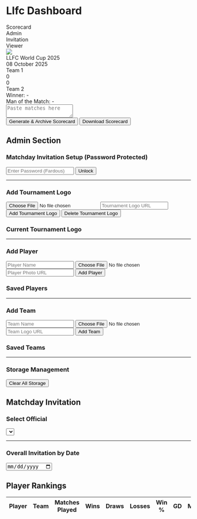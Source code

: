 
<!DOCTYPE html>
<html lang="en">
<head>
<meta charset="UTF-8">
<title>Llfc Dashboard</title>
<style>
@import url('https://fonts.googleapis.com/css2?family=Orbitron:wght@600;800&family=Montserrat:wght@500;700&display=swap');

body {
  font-family: 'Montserrat', sans-serif;
  background: #1e2a44;
  background-image: linear-gradient(45deg, #1e2a44 25%, #2a4066 25%, #2a4066 50%, #1e2a44 50%, #1e2a44 75%, #2a4066 75%, #2a4066);
  background-size: 20px 20px;
  color: #fff;
  display: flex;
  flex-direction: column;
  align-items: center;
  padding: 20px;
}

h1, h2, h3 {
  font-family: 'Orbitron', sans-serif;
  color: #ffd700;
}

.tabs {
  display: flex;
  gap: 20px;
  margin-bottom: 20px;
}

.tab-btn {
  padding: 12px 25px;
  background: #2a4066;
  border: 2px solid #00ffff;
  border-radius: 8px;
  cursor: pointer;
  font-weight: 700;
  color: #fff;
  transition: .3s;
  font-family: 'Orbitron', sans-serif;
}

.tab-btn.active {
  background: #00ffff;
  color: #1e2a44;
  box-shadow: 0 0 15px #00ffff;
}

section {
  display: none;
  width: 1080px;
}

section.active {
  display: block;
}

.scorecard {
  width: 1080px;
  max-width: 100%;
  background: #2a4066;
  border-radius: 15px;
  padding: 30px;
  box-shadow: 0 0 20px rgba(0, 255, 255, 0.3);
  border: 2px solid #00ffff;
}

.title-container {
  display: flex;
  align-items: center;
  justify-content: center;
  gap: 15px;
  margin-bottom: 10px;
}

.tournament-logo {
  width: 80px;
  height: 80px;
  border-radius: 50%;
  border: 3px solid #00ffff;
  box-shadow: 0 0 15px rgba(0, 255, 255, 0.5);
  object-fit: cover;
}

.title {
  font-size: 48px;
  font-family: 'Orbitron', sans-serif;
  color: #00ffff;
  text-shadow: 0 0 10px #00ffff;
  border: 3px solid #ffffff;
  padding: 10px 20px;
  border-radius: 10px;
  background: #1e2a44;
}

.date {
  font-size: 20px;
  font-family: 'Orbitron', sans-serif;
  color: #ffd700;
  text-align: center;
  margin-bottom: 25px;
}

.teams {
  display: flex;
  justify-content: space-between;
  align-items: center;
  margin-bottom: 20px;
}

.team-panel {
  flex: 1;
  text-align: center;
  font-size: 28px;
  font-weight: 800;
  padding: 15px;
  border-radius: 10px;
  border: 3px solid #ffd700;
  font-family: 'Orbitron', sans-serif;
  display: flex;
  align-items: center;
  justify-content: center;
  gap: 10px;
  color: #ffd700;
  background: #3a5088;
  text-shadow: 0 0 8px #ffd700;
}

.team-score {
  width: 80px;
  height: 50px;
  background: #fff;
  color: #1e2a44;
  border-radius: 8px;
  display: flex;
  align-items: center;
  justify-content: center;
  font-family: 'Orbitron', sans-serif;
  font-size: 24px;
  font-weight: 700;
  box-shadow: 0 0 10px rgba(0, 255, 255, 0.5);
  border: 3px solid #00ffff;
}

.team-logo {
  width: 80px;
  height: 80px;
  border-radius: 50%;
  object-fit: cover;
  border: 3px solid #00ffff;
  box-shadow: 0 0 15px rgba(0, 255, 255, 0.5);
}

#team1panel, #team2panel {
  color: #ffd700;
  text-shadow: 0 0 8px #ffd700;
}

.matches {
  display: flex;
  flex-direction: column;
  gap: 10px;
}

.match-row {
  display: flex;
  justify-content: space-between;
  align-items: center;
  padding: 10px 0;
}

.player-container {
  flex: 1;
  display: flex;
  align-items: center;
  justify-content: center;
  padding: 5px;
  border: 2px solid #00ffff;
  border-radius: 5px;
  height: 40px;
  box-sizing: border-box;
}

.player-left, .player-right {
  font-family: 'Orbitron', sans-serif;
  font-size: 22px;
  font-weight: 600;
  color: #ffffff;
  text-shadow: 0 0 5px #ffffff, 0 0 10px #ffffff;
  font-style: italic;
  text-align: center;
  width: 100%;
}

.score-box {
  width: 100px;
  height: 40px;
  background: #fff;
  color: #1e2a44;
  border-radius: 8px;
  display: flex;
  align-items: center;
  justify-content: center;
  font-family: 'Orbitron', sans-serif;
  font-size: 20px;
  margin: 0 15px;
  border: 3px solid #00ffff;
}

.results-summary {
  margin-top: 20px;
  text-align: center;
  font-family: 'Orbitron', sans-serif;
  font-size: 22px;
}

#winner {
  color: #ffd700;
  font-size: 26px;
  font-weight: 800;
}

#motmScorecard {
  color: #00ffff;
  font-size: 24px;
  font-weight: 700;
  margin-top: 10px;
}

textarea {
  width: 100%;
  height: 200px;
  margin: 20px 0;
  padding: 12px;
  background: #2a4066;
  border: 1px solid #00ffff;
  color: #fff;
  border-radius: 10px;
}

button {
  padding: 12px 25px;
  font-size: 16px;
  margin: 8px;
  border-radius: 8px;
  border: none;
  cursor: pointer;
  background: #00ffff;
  color: #1e2a44;
  font-weight: 700;
  font-family: 'Orbitron', sans-serif;
}

button:hover {
  background: #00cccc;
}

.delete-btn {
  background: #ff0000;
  color: #fff;
}

.delete-btn:hover {
  background: #cc0000;
}

.admin-panel, .invitation-panel, .viewer-panel {
  background: #2a4066;
  padding: 20px;
  border-radius: 15px;
  box-shadow: 0 0 20px rgba(0, 255, 255, 0.2);
}

.admin-panel input, .admin-panel button, .invitation-panel input, .invitation-panel button, .invitation-panel select {
  margin: 8px 0;
}

.admin-player, .admin-team, .admin-group, .admin-matchday, .admin-archive {
  margin: 5px 0;
  padding: 5px;
  background: #1e2a44;
  border-radius: 5px;
  display: flex;
  align-items: center;
  gap: 8px;
}

.url-input, select, input[type="date"], input[type="text"], input[type="password"], input[type="number"] {
  width: 100%;
  padding: 8px;
  background: #1e2a44;
  border: 1px solid #00ffff;
  color: #fff;
  border-radius: 5px;
  font-family: 'Montserrat', sans-serif;
}

.invitation-text, .archive-text {
  background: #1e2a44;
  padding: 15px;
  border: 1px solid #00ffff;
  border-radius: 10px;
  white-space: pre-wrap;
  font-family: 'Montserrat', sans-serif;
  margin-top: 10px;
}

table {
  width: 100%;
  border-collapse: collapse;
  margin-top: 10px;
}

th, td {
  padding: 8px;
  border: 1px solid #00ffff;
  text-align: left;
  font-family: 'Montserrat', sans-serif;
}

th {
  background: #3a5088;
  color: #ffd700;
}

td input {
  width: 100%;
  background: #1e2a44;
  border: none;
  color: #fff;
}

.success-message, .error-message {
  position: fixed;
  top: 20px;
  right: 20px;
  padding: 10px 15px;
  border-radius: 5px;
  font-family: 'Orbitron', sans-serif;
  font-size: 14px;
  z-index: 1000;
  box-shadow: 0 0 10px rgba(0, 255, 255, 0.5);
}

.success-message {
  background: #1e2a44;
  color: #ffd700;
  border: 1px solid #ffd700;
}

.error-message {
  background: #1e2a44;
  color: #ff3333;
  border: 1px solid #ff3333;
}
</style>
</head>
<body>

<h1>Llfc Dashboard</h1>
<div class="tabs">
  <div class="tab-btn active" onclick="openTab('scorecardTab', this)">Scorecard</div>
  <div class="tab-btn" onclick="openTab('adminTab', this)">Admin</div>
  <div class="tab-btn" onclick="openTab('invitationTab', this)">Invitation</div>
  <div class="tab-btn" onclick="openTab('viewerTab', this)">Viewer</div>
</div>

<!-- Scorecard -->
<section id="scorecardTab" class="active">
  <div class="scorecard" id="scorecard">
    <div class="title-container">
      <img src="https://i.ibb.co/QmTqf2K/default-logo.png" class="tournament-logo" id="tournamentLogo">
      <div class="title" id="tournamentName">LLFC World Cup 2025</div>
    </div>
    <div class="date" id="tournamentDate">08 October 2025</div>
    <div class="teams">
      <div class="team-panel" id="team1panel">Team 1</div>
      <div class="team-score" id="team1score">0</div>
      <div class="team-score" id="team2score">0</div>
      <div class="team-panel" id="team2panel">Team 2</div>
    </div>
    <div class="matches" id="matches"></div>
    <div class="results-summary">
      <div id="winner">Winner: -</div>
      <div id="motmScorecard">Man of the Match: -</div>
    </div>
  </div>
  <textarea id="pasteText" placeholder="Paste matches here"></textarea><br>
  <button onclick="generateScorecard()">Generate & Archive Scorecard</button>
  <button onclick="downloadScorecard()">Download Scorecard</button>
</section>

<!-- Admin -->
<section id="adminTab">
  <h2>Admin Section</h2>
  <div class="admin-panel">
    <h3>Matchday Invitation Setup (Password Protected)</h3>
    <input type="password" id="adminPassword" placeholder="Enter Password (Fardous)">
    <button onclick="unlockMatchdaySetup()">Unlock</button>
    <div id="matchdaySetup" style="display: none;">
      <h3>Add Matchday</h3>
      <input type="date" id="matchdayDate">
      <select id="team1Select"></select>
      <input type="text" id="team1Manual" placeholder="Or enter Team 1 manually">
      <select id="team2Select"></select>
      <input type="text" id="team2Manual" placeholder="Or enter Team 2 manually">
      <select id="groupSelect">
        <option value="">Select Group</option>
      </select>
      <button onclick="addMatchday()">Add Matchday</button>
      <h3>Saved Matchdays</h3>
      <div id="matchdayList"></div>
      <hr>
      <h3>Add Group</h3>
      <input type="text" id="groupName" placeholder="Group Name">
      <input type="text" id="groupLink" placeholder="Group Link (e.g., https://m.me/j/...)">
      <input type="text" id="official1" placeholder="Official 1 Name">
      <input type="text" id="official2" placeholder="Official 2 Name">
      <button onclick="addGroup()">Add Group</button>
      <h3>Saved Groups</h3>
      <div id="groupList"></div>
      <hr>
      <h3>Squad Submit Link</h3>
      <input type="text" id="squadSubmitLink" placeholder="Squad Submit Link (e.g., https://forms.gle/...)">
      <button onclick="saveSquadLink()">Save Squad Link</button>
      <h3>Current Squad Submit Link</h3>
      <div id="squadLinkDisplay"></div>
      <hr>
      <h3>Scorecard Archive</h3>
      <div id="archiveList"></div>
      <hr>
      <h3>Player Rankings</h3>
      <table id="rankingTable">
        <thead>
          <tr>
            <th>Player</th>
            <th>Team</th>
            <th>Matches Played</th>
            <th>Wins</th>
            <th>Draws</th>
            <th>Losses</th>
            <th>Win %</th>
            <th>GD</th>
            <th>MOTM</th>
            <th>Score</th>
            <th>Actions</th>
          </tr>
        </thead>
        <tbody id="rankingBody"></tbody>
      </table>
      <h3>Merge Players</h3>
      <select id="mergePlayer1"></select>
      <select id="mergePlayer2"></select>
      <button onclick="mergePlayers()">Merge Players</button>
    </div>
    <hr>
    <h3>Add Tournament Logo</h3>
    <input type="file" id="tournamentLogoInput" accept="image/*">
    <input type="text" id="tournamentLogoUrl" class="url-input" placeholder="Tournament Logo URL">
    <button onclick="addTournamentLogo()">Add Tournament Logo</button>
    <button class="delete-btn" onclick="deleteTournamentLogo()">Delete Tournament Logo</button>
    <h3>Current Tournament Logo</h3>
    <div id="tournamentLogoDisplay"></div>
    <hr>
    <h3>Add Player</h3>
    <input type="text" id="playerNameInput" placeholder="Player Name">
    <input type="file" id="playerPhotoInput" accept="image/*">
    <input type="text" id="playerPhotoUrl" class="url-input" placeholder="Player Photo URL">
    <button onclick="addPlayer()">Add Player</button>
    <h3>Saved Players</h3>
    <div id="playerList"></div>
    <hr>
    <h3>Add Team</h3>
    <input type="text" id="teamNameInput" placeholder="Team Name">
    <input type="file" id="teamLogoInput" accept="image/*">
    <input type="text" id="teamLogoUrl" class="url-input" placeholder="Team Logo URL">
    <button onclick="addTeam()">Add Team</button>
    <h3>Saved Teams</h3>
    <div id="teamList"></div>
    <hr>
    <h3>Storage Management</h3>
    <button class="delete-btn" onclick="clearStorage()">Clear All Storage</button>
  </div>
</section>

<!-- Invitation -->
<section id="invitationTab">
  <h2>Matchday Invitation</h2>
  <div class="invitation-panel">
    <h3>Select Official</h3>
    <select id="officialSelect" onchange="displayInvitation()"></select>
    <div id="invitationDisplay"></div>
    <hr>
    <h3>Overall Invitation by Date</h3>
    <input type="date" id="overallDate" onchange="displayOverallInvitation()">
    <div id="overallInvitationDisplay"></div>
  </div>
</section>

<!-- Viewer -->
<section id="viewerTab">
  <h2>Player Rankings</h2>
  <div class="viewer-panel">
    <table id="viewerRankingTable">
      <thead>
        <tr>
          <th>Player</th>
          <th>Team</th>
          <th>Matches Played</th>
          <th>Wins</th>
          <th>Draws</th>
          <th>Losses</th>
          <th>Win %</th>
          <th>GD</th>
          <th>MOTM</th>
          <th>Score</th>
        </tr>
      </thead>
      <tbody id="viewerRankingBody"></tbody>
    </table>
  </div>
</section>

<!-- Success and Error Message Overlays -->
<div id="successMessage" class="success-message" style="display: none;"></div>
<div id="errorMessage" class="error-message" style="display: none;"></div>

<!-- Firebase SDK -->
<script src="https://www.gstatic.com/firebasejs/10.14.1/firebase-app-compat.js"></script>
<script src="https://www.gstatic.com/firebasejs/10.14.1/firebase-storage-compat.js"></script>
<script src="https://www.gstatic.com/firebasejs/10.14.1/firebase-firestore-compat.js"></script>
<!-- html2canvas for download -->
<script src="https://cdnjs.cloudflare.com/ajax/libs/html2canvas/1.4.1/html2canvas.min.js"></script>
<script>
// Your Firebase configuration
const firebaseConfig = {
  apiKey: "AIzaSyCsZrHcpJgGoTHeW0Ex4Hv20KLctDopPq4",
  authDomain: "llfc-4d2df.firebaseapp.com",
  projectId: "llfc-4d2df",
  storageBucket: "llfc-4d2df.firebasestorage.app",
  messagingSenderId: "697058785471",
  appId: "1:697058785471:web:7481cae8fe6b682d762e0a"
};

// Initialize Firebase with error handling
let storage, db;
try {
  if (typeof firebase === 'undefined') {
    throw new Error("Firebase SDK not loaded");
  }
  firebase.initializeApp(firebaseConfig);
  storage = firebase.storage();
  db = firebase.firestore();
  console.log("Firebase initialized successfully");
} catch (e) {
  console.error("Firebase initialization failed:", e.message);
  showError("Failed to load Firebase SDK. Check your internet connection or try again later.");
}

// Data variables
let playerPhotoMap = {};
let teamLogoMap = {};
let matchdays = [];
let groups = [];
let squadSubmitLink = "";
let tournamentLogo = "https://i.ibb.co/QmTqf2K/default-logo.png";
let archives = [];
let playerRankings = {};
const defaultAvatar = "https://i.ibb.co/3R3p9rV/default-avatar.png";
const defaultLogo = "https://i.ibb.co/QmTqf2K/default-logo.png";

const successDiv = document.getElementById("successMessage");
const errorDiv = document.getElementById("errorMessage");

function showSuccess(message, timeout = 3000) {
  successDiv.textContent = message;
  successDiv.style.display = "block";
  errorDiv.style.display = "none";
  setTimeout(() => successDiv.style.display = "none", timeout);
}

function showError(message, timeout = 3000) {
  errorDiv.textContent = message;
  errorDiv.style.display = "block";
  successDiv.style.display = "none";
  setTimeout(() => errorDiv.style.display = "none", timeout);
}

async function saveToFirestore(collection, id, data) {
  try {
    const sanitizedData = {};
    for (const [key, value] of Object.entries(data)) {
      if (value !== undefined) {
        sanitizedData[key] = value;
      }
    }
    await db.collection(collection).doc(id).set(sanitizedData);
    console.log(`Saved to ${collection}/${id}:`, sanitizedData);
    return true;
  } catch (e) {
    console.error(`Firestore save error for ${collection}/${id}:`, e.message, data);
    showError('Firestore save error: ' + e.message);
    return false;
  }
}

async function getFromFirestore(collection, id) {
  try {
    const doc = await db.collection(collection).doc(id).get();
    console.log(`Retrieved from ${collection}/${id}:`, doc.exists ? doc.data() : null);
    return doc.exists ? doc.data() : null;
  } catch (e) {
    console.error(`Firestore retrieve error for ${collection}/${id}:`, e.message);
    showError('Firestore retrieve error: ' + e.message);
    return null;
  }
}

async function deleteFromFirestore(collection, id) {
  try {
    await db.collection(collection).doc(id).delete();
    console.log(`Deleted from ${collection}/${id}`);
    return true;
  } catch (e) {
    console.error(`Firestore delete error for ${collection}/${id}:`, e.message);
    showError('Firestore delete error: ' + e.message);
    return false;
  }
}

async function getAllFromFirestore(collection) {
  try {
    const snapshot = await db.collection(collection).get();
    const data = snapshot.docs.map(doc => ({ id: doc.id, ...doc.data() }));
    console.log(`Retrieved all from ${collection}:`, data);
    return data;
  } catch (e) {
    console.error(`Firestore retrieve all error for ${collection}:`, e.message);
    showError('Firestore retrieve all error: ' + e.message);
    return [];
  }
}

function validateImageUrl(url) {
  return new Promise((resolve) => {
    const img = new Image();
    img.crossOrigin = "Anonymous";
    img.onload = () => {
      console.log(`Image loaded successfully: ${url}`);
      resolve(true);
    };
    img.onerror = () => {
      console.error(`Image failed to load: ${url}`);
      resolve(false);
    };
    img.src = url;
  });
}

async function uploadToFirebase(file, path) {
  if (!storage) {
    throw new Error("Firebase Storage is not initialized. Check Firebase setup.");
  }
  if (!file || !file.type.startsWith('image/')) {
    throw new Error("Please select a valid image file.");
  }
  try {
    const storageRef = storage.ref(path);
    await storageRef.put(file);
    const url = await storageRef.getDownloadURL();
    console.log(`Uploaded image to Firebase: ${url}`);
    return url;
  } catch (e) {
    console.error("Firebase upload error:", e.message);
    throw new Error("Failed to upload to Firebase: " + e.message);
  }
}

async function ensureImagesLoaded(element) {
  const images = element.querySelectorAll('img');
  const promises = Array.from(images).map(img => {
    return new Promise((resolve) => {
      if (img.complete && img.naturalHeight !== 0) {
        console.log(`Image already loaded: ${img.src}`);
        resolve();
        return;
      }
      img.crossOrigin = "Anonymous";
      img.onload = () => {
        console.log(`Image loaded: ${img.src}`);
        resolve();
      };
      img.onerror = () => {
        console.warn(`Image failed to load, using default: ${img.src}`);
        img.src = defaultLogo;
        resolve();
      };
      img.src = img.src;
    });
  });
  await Promise.all(promises);
  console.log("All images ensured loaded");
}

async function clearStorage() {
  if (confirm('Are you sure you want to clear all saved data (logos, photos, matchdays, groups, archives, rankings)?')) {
    try {
      await Promise.all([
        db.collection('playerPhotoMap').get().then(s => s.forEach(d => d.ref.delete())),
        db.collection('teamLogoMap').get().then(s => s.forEach(d => d.ref.delete())),
        db.collection('matchdays').get().then(s => s.forEach(d => d.ref.delete())),
        db.collection('groups').get().then(s => s.forEach(d => d.ref.delete())),
        db.collection('archives').get().then(s => s.forEach(d => d.ref.delete())),
        db.collection('playerRankings').get().then(s => s.forEach(d => d.ref.delete())),
        db.collection('config').doc('squadSubmitLink').delete(),
        db.collection('config').doc('tournamentLogo').delete()
      ]);
      playerPhotoMap = {};
      teamLogoMap = {};
      matchdays = [];
      groups = [];
      squadSubmitLink = "";
      archives = [];
      playerRankings = {};
      tournamentLogo = defaultLogo;
      updatePlayerList();
      updateTeamList();
      updateMatchdayList();
      updateGroupList();
      updateSquadLinkDisplay();
      updateArchiveList();
      updateRankingTable();
      updateViewerRankingTable();
      updateMergeSelects();
      document.getElementById("tournamentLogo").src = tournamentLogo;
      showSuccess("All storage cleared!");
    } catch (e) {
      showError("Failed to clear Firestore: " + e.message);
    }
  }
}

function unlockMatchdaySetup() {
  const password = document.getElementById("adminPassword").value;
  if (password === "Fardous") {
    document.getElementById("matchdaySetup").style.display = "block";
    showSuccess("Matchday setup unlocked!");
  } else {
    showError("Incorrect password!");
  }
}

function updateTeamSelect() {
  const team1Select = document.getElementById("team1Select");
  const team2Select = document.getElementById("team2Select");
  team1Select.innerHTML = '<option value="">Select Team 1</option>';
  team2Select.innerHTML = '<option value="">Select Team 2</option>';
  Object.keys(teamLogoMap).forEach(team => {
    team1Select.innerHTML += `<option value="${team}">${team}</option>`;
    team2Select.innerHTML += `<option value="${team}">${team}</option>`;
  });
}

function updateGroupSelect() {
  const groupSelect = document.getElementById("groupSelect");
  groupSelect.innerHTML = '<option value="">Select Group</option>';
  groups.forEach(group => {
    groupSelect.innerHTML += `<option value="${group.name}">${group.name}</option>`;
  });
}

async function addMatchday() {
  const date = document.getElementById("matchdayDate").value;
  let team1 = document.getElementById("team1Select").value || document.getElementById("team1Manual").value.trim();
  let team2 = document.getElementById("team2Select").value || document.getElementById("team2Manual").value.trim();
  const groupName = document.getElementById("groupSelect").value;

  if (!date || !team1 || !team2 || !groupName) {
    showError("Please fill in all fields (date, teams, group).");
    return;
  }

  if (Object.keys(teamLogoMap).length >= 48 && !teamLogoMap[team1]) {
    showError("Maximum 42 teams allowed. Add team via 'Add Team' first.");
    return;
  }

  const matchday = { date, team1, team2, groupName };
  const id = Date.now().toString();
  if (await saveToFirestore('matchdays', id, matchday)) {
    matchdays.push({ id, ...matchday });
    updateMatchdayList();
    document.getElementById("matchdayDate").value = "";
    document.getElementById("team1Select").value = "";
    document.getElementById("team1Manual").value = "";
    document.getElementById("team2Select").value = "";
    document.getElementById("team2Manual").value = "";
    document.getElementById("groupSelect").value = "";
    showSuccess("Matchday added!");
  }
}

function updateMatchdayList() {
  const list = document.getElementById("matchdayList");
  list.innerHTML = "";
  matchdays.forEach((m, index) => {
    list.innerHTML += `
      <div class="admin-matchday">
        ${m.date}: ${m.team1} vs ${m.team2} (Group ${m.groupName})
        <button class="delete-btn" onclick="deleteMatchday(${index})">Delete</button>
      </div>
    `;
  });
  updateOfficialSelect();
}

async function deleteMatchday(index) {
  const matchday = matchdays[index];
  if (await deleteFromFirestore('matchdays', matchday.id)) {
    matchdays.splice(index, 1);
    updateMatchdayList();
    showSuccess("Matchday deleted!");
  }
}

async function addGroup() {
  const name = document.getElementById("groupName").value.trim();
  const link = document.getElementById("groupLink").value.trim();
  const official1 = document.getElementById("official1").value.trim();
  const official2 = document.getElementById("official2").value.trim();

  if (!name || !link || !official1 || !official2) {
    showError("Please fill in all group fields.");
    return;
  }

  if (groups.length >= 16) {
    showError("Maximum 16 groups allowed.");
    return;
  }

  const group = { name, link, officials: [official1, official2] };
  const id = Date.now().toString();
  if (await saveToFirestore('groups', id, group)) {
    groups.push({ id, ...group });
    updateGroupList();
    updateGroupSelect();
    document.getElementById("groupName").value = "";
    document.getElementById("groupLink").value = "";
    document.getElementById("official1").value = "";
    document.getElementById("official2").value = "";
    showSuccess("Group added!");
  }
}

function updateGroupList() {
  const list = document.getElementById("groupList");
  list.innerHTML = "";
  groups.forEach((g, index) => {
    list.innerHTML += `
      <div class="admin-group">
        ${g.name}: ${g.link} (Officials: ${g.officials.join(", ")})
        <button class="delete-btn" onclick="deleteGroup(${index})">Delete</button>
      </div>
    `;
  });
  updateOfficialSelect();
}

async function deleteGroup(index) {
  const group = groups[index];
  if (await deleteFromFirestore('groups', group.id)) {
    groups.splice(index, 1);
    updateGroupList();
    updateGroupSelect();
    showSuccess("Group deleted!");
  }
}

async function saveSquadLink() {
  const link = document.getElementById("squadSubmitLink").value.trim();
  if (!link) {
    showError("Please enter a squad submit link.");
    return;
  }
  if (await saveToFirestore('config', 'squadSubmitLink', { link })) {
    squadSubmitLink = link;
    updateSquadLinkDisplay();
    document.getElementById("squadSubmitLink").value = "";
    showSuccess("Squad submit link saved!");
  }
}

function updateSquadLinkDisplay() {
  document.getElementById("squadLinkDisplay").innerHTML = squadSubmitLink ? `<a href="${squadSubmitLink}" target="_blank">${squadSubmitLink}</a>` : "No link set";
}

function updateOfficialSelect() {
  const select = document.getElementById("officialSelect");
  select.innerHTML = '<option value="">Select Official</option>';
  const officials = new Set();
  groups.forEach(g => g.officials.forEach(o => officials.add(o)));
  officials.forEach(o => {
    select.innerHTML += `<option value="${o}">${o}</option>`;
  });
  displayInvitation();
}

function formatDate(dateStr) {
  const date = new Date(dateStr);
  const month = date.toLocaleString('default', { month: 'long' }).toUpperCase();
  const day = date.getDate().toString().padStart(2, '0');
  return `${day} ${month}`;
}

function generateInvitationText(matchday, group) {
  return `🔔 LLFC CLUB WORLD CUP Group ${group.name}\n\nDate: ${formatDate(matchday.date)}\n\n🔴 ${matchday.team1}\n🔵 ${matchday.team2}\n\n📌 PLEASE JOIN YOUR MATCHDAY GROUP\n${group.link}\n\n✅ Squad Submit Link\n${squadSubmitLink}\n⚠️ PLEASE SUBMIT YOUR SQUAD BEFORE 5:00 PM\n🏅 Officials: ${group.officials.join(", ")}`;
}

function displayInvitation() {
  const official = document.getElementById("officialSelect").value;
  const display = document.getElementById("invitationDisplay");
  display.innerHTML = "";
  if (!official) return;

  const officialGroups = groups.filter(g => g.officials.includes(official));
  officialGroups.forEach(group => {
    const groupMatchdays = matchdays.filter(m => m.groupName === group.name);
    groupMatchdays.forEach(matchday => {
      const text = generateInvitationText(matchday, group);
      const div = document.createElement("div");
      div.innerHTML = `
        <h3>Group ${group.name} - ${matchday.date}</h3>
        <div class="invitation-text"></div>
        <button onclick="copyText(\`${text.replace(/`/g, "\\`")}\`)">Copy Text</button>
      `;
      div.querySelector(".invitation-text").textContent = text;
      display.appendChild(div);
    });
  });
}

function displayOverallInvitation() {
  const selectedDate = document.getElementById("overallDate").value;
  const display = document.getElementById("overallInvitationDisplay");
  display.innerHTML = "";
  if (!selectedDate) return;

  const dateMatchdays = matchdays.filter(m => m.date === selectedDate);
  if (dateMatchdays.length === 0) {
    display.innerHTML = "<p>No matchdays on this date.</p>";
    return;
  }

  let combinedText = "";
  dateMatchdays.forEach(matchday => {
    const group = groups.find(g => g.name === matchday.groupName);
    if (group) {
      const text = generateInvitationText(matchday, group);
      combinedText += text + "\n\n---\n\n";
    }
  });

  if (combinedText) {
    const div = document.createElement("div");
    div.innerHTML = `
      <h3>All Matchdays on ${formatDate(selectedDate)}</h3>
      <div class="invitation-text"></div>
      <button onclick="copyText(\`${combinedText.replace(/`/g, "\\`")}\`)">Copy All Text</button>
    `;
    div.querySelector(".invitation-text").textContent = combinedText;
    display.appendChild(div);
  } else {
    display.innerHTML = "<p>No groups found for matchdays on this date.</p>";
  }
}

function copyText(text) {
  navigator.clipboard.writeText(text).then(() => {
    showSuccess("Invitation text copied!");
  }).catch(err => {
    console.error("Clipboard error:", err);
    showError("Failed to copy text. Try again or check browser permissions.");
  });
}

function levenshteinDistance(a, b) {
  const matrix = Array(b.length + 1).fill().map(() => Array(a.length + 1).fill(0));
  for (let i = 0; i <= a.length; i++) matrix[0][i] = i;
  for (let j = 0; j <= b.length; j++) matrix[j][0] = j;
  for (let j = 1; j <= b.length; j++) {
    for (let i = 1; i <= a.length; i++) {
      const indicator = a[i - 1] === b[j - 1] ? 0 : 1;
      matrix[j][i] = Math.min(
        matrix[j][i - 1] + 1,
        matrix[j - 1][i] + 1,
        matrix[j - 1][i - 1] + indicator
      );
    }
  }
  return matrix[b.length][a.length];
}

function isSimilarName(name1, name2) {
  const maxLen = Math.max(name1.length, name2.length);
  const distance = levenshteinDistance(name1.toLowerCase(), name2.toLowerCase());
  return distance / maxLen <= 0.2;
}

async function updatePlayerRankings(team1, team2, matches, motmPlayer, archiveId) {
  if (!team1 || !team2 || !matches || !archiveId) {
    console.error("Invalid input for updatePlayerRankings:", { team1, team2, matches, motmPlayer, archiveId });
    showError("Invalid match data. Please check scorecard input.");
    return;
  }

  for (const match of matches) {
    const [p1Raw, s1, s2, p2Raw] = match;
    const p1 = cleanName(p1Raw) || "Unknown Player 1";
    const p2 = cleanName(p2Raw) || "Unknown Player 2";
    const team1Exact = team1 || "Unknown Team 1";
    const team2Exact = team2 || "Unknown Team 2";
    const score1 = parseInt(s1) || 0;
    const score2 = parseInt(s2) || 0;

    for (const { player, team, score, oppScore, isMotm } of [
      { player: p1, team: team1Exact, score: score1, oppScore: score2, isMotm: p1Raw.includes("👑") },
      { player: p2, team: team2Exact, score: score2, oppScore: score1, isMotm: p2Raw.includes("👑") }
    ]) {
      let matchedPlayer = player;
      const existingPlayers = Object.keys(playerRankings);
      const match = existingPlayers.find(p => 
        playerRankings[p].team.toLowerCase() === team.toLowerCase() && 
        isSimilarName(p, player)
      );
      if (match) matchedPlayer = match;

      if (!playerRankings[matchedPlayer]) {
        playerRankings[matchedPlayer] = {
          team: team || "Unknown",
          matchesPlayed: 0,
          wins: 0,
          draws: 0,
          losses: 0,
          gd: 0,
          motm: 0,
          score: 0,
          winPercentage: 0,
          matches: []
        };
      }
      const outcome = score > oppScore ? 'win' : score === oppScore ? 'draw' : 'loss';
      playerRankings[matchedPlayer].matches.push({ id: archiveId, outcome, score, oppScore });
      if (isMotm) playerRankings[matchedPlayer].motm += 1;
      console.log(`Updating ranking for ${matchedPlayer}:`, playerRankings[matchedPlayer]);
      await saveToFirestore('playerRankings', matchedPlayer, playerRankings[matchedPlayer]);
    }
  }

  for (const player of Object.keys(playerRankings)) {
    const data = playerRankings[player];
    data.matchesPlayed = data.matches.length || 0;
    data.wins = data.matches.filter(m => m.outcome === 'win').length || 0;
    data.draws = data.matches.filter(m => m.outcome === 'draw').length || 0;
    data.losses = data.matches.filter(m => m.outcome === 'loss').length || 0;
    data.gd = data.matches.reduce((sum, m) => sum + (m.score - m.oppScore), 0) || 0;
    data.winPercentage = data.matchesPlayed > 0 ? ((data.wins / data.matchesPlayed) * 100).toFixed(2) : 0;
    data.score = (data.wins * 10) + (data.draws * 5) + (data.losses * -7) + (data.gd * 1) + (data.motm * 5);
    console.log(`Recalculated stats for ${player}:`, data);
    await saveToFirestore('playerRankings', player, data);
  }

  for (const player of Object.keys(playerRankings)) {
    if (playerRankings[player].matchesPlayed === 0) {
      await deleteFromFirestore('playerRankings', player);
      delete playerRankings[player];
    }
  }

  updateRankingTable();
  updateViewerRankingTable();
  updateMergeSelects();
}

async function recalculateRankings() {
  playerRankings = {};
  await db.collection('playerRankings').get().then(s => s.forEach(d => d.ref.delete()));
  for (const archive of archives) {
    await updatePlayerRankings(archive.team1, archive.team2, archive.matches, archive.motmPlayer, archive.id);
  }
}

function updateRankingTable() {
  const tbody = document.getElementById("rankingBody");
  tbody.innerHTML = "";
  Object.keys(playerRankings).sort((a, b) => playerRankings[b].score - playerRankings[a].score)
    .forEach((player, index) => {
      const data = playerRankings[player];
      tbody.innerHTML += `
        <tr>
          <td><input value="${player}" onchange="editRanking('${player}', 'player', this.value)"></td>
          <td><input value="${data.team}" onchange="editRanking('${player}', 'team', this.value)"></td>
          <td><input type="number" value="${data.matchesPlayed}" onchange="editRanking('${player}', 'matchesPlayed', this.value)"></td>
          <td><input type="number" value="${data.wins}" onchange="editRanking('${player}', 'wins', this.value)"></td>
          <td><input type="number" value="${data.draws}" onchange="editRanking('${player}', 'draws', this.value)"></td>
          <td><input type="number" value="${data.losses}" onchange="editRanking('${player}', 'losses', this.value)"></td>
          <td>${data.winPercentage}%</td>
          <td><input type="number" value="${data.gd}" onchange="editRanking('${player}', 'gd', this.value)"></td>
          <td><input type="number" value="${data.motm}" onchange="editRanking('${player}', 'motm', this.value)"></td>
          <td>${data.score}</td>
          <td><button class="delete-btn" onclick="deleteRanking('${player}')">Delete</button></td>
        </tr>
      `;
    });
}

function updateViewerRankingTable() {
  const tbody = document.getElementById("viewerRankingBody");
  tbody.innerHTML = "";
  Object.keys(playerRankings).sort((a, b) => playerRankings[b].score - playerRankings[a].score)
    .forEach(player => {
      const data = playerRankings[player];
      tbody.innerHTML += `
        <tr>
          <td>${player}</td>
          <td>${data.team}</td>
          <td>${data.matchesPlayed}</td>
          <td>${data.wins}</td>
          <td>${data.draws}</td>
          <td>${data.losses}</td>
          <td>${data.winPercentage}%</td>
          <td>${data.gd}</td>
          <td>${data.motm}</td>
          <td>${data.score}</td>
        </tr>
      `;
    });
}

async function editRanking(player, field, value) {
  if (field === 'player') {
    const data = playerRankings[player];
    await deleteFromFirestore('playerRankings', player);
    playerRankings[value] = { ...data, team: data.team || "Unknown" };
    await saveToFirestore('playerRankings', value, playerRankings[value]);
    delete playerRankings[player];
  } else {
    playerRankings[player][field] = field === 'team' ? value : parseInt(value) || 0;
    playerRankings[player].winPercentage = playerRankings[player].matchesPlayed > 0 ? 
      ((playerRankings[player].wins / playerRankings[player].matchesPlayed) * 100).toFixed(2) : 0;
    playerRankings[player].score = 
      (playerRankings[player].wins * 10) + 
      (playerRankings[player].draws * 5) + 
      (playerRankings[player].losses * -7) + 
      (playerRankings[player].gd * 1) + 
      (playerRankings[player].motm * 5);
    await saveToFirestore('playerRankings', player, playerRankings[player]);
  }
  updateRankingTable();
  updateViewerRankingTable();
  updateMergeSelects();
}

async function deleteRanking(player) {
  if (await deleteFromFirestore('playerRankings', player)) {
    delete playerRankings[player];
    updateRankingTable();
    updateViewerRankingTable();
    updateMergeSelects();
    showSuccess("Player ranking deleted!");
  }
}

async function mergePlayers() {
  const player1 = document.getElementById("mergePlayer1").value;
  const player2 = document.getElementById("mergePlayer2").value;
  if (!player1 || !player2 || player1 === player2) {
    showError("Please select two different players to merge.");
    return;
  }
  if (playerRankings[player1].team !== playerRankings[player2].team) {
    showError("Players must be from the same team to merge.");
    return;
  }
  playerRankings[player1].matches = playerRankings[player1].matches.concat(playerRankings[player2].matches);
  playerRankings[player1].motm += playerRankings[player2].motm;
  await saveToFirestore('playerRankings', player1, playerRankings[player1]);
  await deleteFromFirestore('playerRankings', player2);
  delete playerRankings[player2];
  await recalculateRankings();
  showSuccess(`Merged ${player2} into ${player1}!`);
}

function updateMergeSelects() {
  const merge1 = document.getElementById("mergePlayer1");
  const merge2 = document.getElementById("mergePlayer2");
  merge1.innerHTML = '<option value="">Select Player 1</option>';
  merge2.innerHTML = '<option value="">Select Player 2</option>';
  Object.keys(playerRankings).forEach(player => {
    merge1.innerHTML += `<option value="${player}">${player} (${playerRankings[player].team})</option>`;
    merge2.innerHTML += `<option value="${player}">${player} (${playerRankings[player].team})</option>`;
  });
}

async function saveToArchive(team1, team2, team1Points, team2Points, matches, motmPlayer) {
  const archive = {
    id: Date.now().toString(),
    timestamp: new Date().toISOString(),
    team1: team1 || "Unknown Team 1",
    team2: team2 || "Unknown Team 2",
    team1Points: parseInt(team1Points) || 0,
    team2Points: parseInt(team2Points) || 0,
    matches: matches || [],
    motmPlayer: motmPlayer || "",
    inputText: document.getElementById("pasteText").value || ""
  };
  try {
    if (await saveToFirestore('archives', archive.id, archive)) {
      archives.push(archive);
      updateArchiveList();
      showSuccess("Scorecard archived!");
      console.log("Archive saved:", archive);
    }
  } catch (e) {
    console.error("Archive save failed:", e);
    showError("Failed to archive scorecard: " + e.message);
  }
}

function updateArchiveList() {
  const list = document.getElementById("archiveList");
  list.innerHTML = archives.length ? "" : "<p>No archives available.</p>";
  archives.forEach((archive, index) => {
    const timestamp = new Date(archive.timestamp).toLocaleString('en-GB', { 
      day: '2-digit', month: 'short', year: 'numeric', hour: '2-digit', minute: '2-digit' 
    });
    list.innerHTML += `
      <div class="admin-archive">
        ${timestamp}: ${archive.team1} vs ${archive.team2} (${archive.team1Points}-${archive.team2Points})
        <button onclick="loadArchive(${index})">Load</button>
        <button onclick="editArchive(${index})">Edit</button>
        <button class="delete-btn" onclick="deleteArchive(${index})">Delete</button>
      </div>
    `;
  });
  console.log("Updated archive list with", archives.length, "archives");
}

function loadArchive(index) {
  const archive = archives[index];
  document.getElementById("pasteText").value = archive.inputText;
  generateScorecard();
  showSuccess("Archive loaded!");
}

async function editArchive(index) {
  const newText = prompt("Edit scorecard text:", archives[index].inputText);
  if (newText) {
    archives[index].inputText = newText;
    if (await saveToFirestore('archives', archives[index].id, archives[index])) {
      updateArchiveList();
      await recalculateRankings();
      showSuccess("Archive updated!");
    }
  }
}

async function deleteArchive(index) {
  const archive = archives[index];
  if (await deleteFromFirestore('archives', archive.id)) {
    archives.splice(index, 1);
    updateArchiveList();
    await recalculateRankings();
    showSuccess("Archive deleted and rankings updated!");
  }
}

async function initializeData() {
  try {
    const [playerPhotos, teams, matchdaysData, groupsData, archivesData, rankingsData, configSquad, configLogo] = await Promise.all([
      getAllFromFirestore('playerPhotoMap'),
      getAllFromFirestore('teamLogoMap'),
      getAllFromFirestore('matchdays'),
      getAllFromFirestore('groups'),
      getAllFromFirestore('archives'),
      getAllFromFirestore('playerRankings'),
      getFromFirestore('config', 'squadSubmitLink'),
      getFromFirestore('config', 'tournamentLogo')
    ]);

    playerPhotoMap = playerPhotos.reduce((acc, p) => ({ ...acc, [p.id]: p.url }), {});
    teamLogoMap = teams.reduce((acc, t) => ({ ...acc, [t.id]: t.url }), {});
    matchdays = matchdaysData;
    groups = groupsData;
    archives = archivesData;
    playerRankings = rankingsData.reduce((acc, r) => ({ ...acc, [r.id]: { ...r, matches: r.matches || [] } }), {});
    squadSubmitLink = configSquad ? configSquad.link : "";
    tournamentLogo = configLogo ? configLogo.url : defaultLogo;

    document.getElementById("tournamentLogo").src = tournamentLogo;
    updateTournamentLogoDisplay();
    updatePlayerList();
    updateTeamList();
    updateMatchdayList();
    updateGroupList();
    updateGroupSelect();
    updateSquadLinkDisplay();
    updateArchiveList();
    updateRankingTable();
    updateViewerRankingTable();
    updateMergeSelects();
    updateTeamSelect();
    updateOfficialSelect();
    console.log("Data initialized:", { playerPhotoMap, teamLogoMap, matchdays, groups, archives, playerRankings, squadSubmitLink, tournamentLogo });
  } catch (e) {
    console.error("Failed to initialize data:", e);
    showError("Failed to load data from Firestore: " + e.message);
  }
}

document.addEventListener("DOMContentLoaded", initializeData);

function openTab(tabId, btn) {
  document.querySelectorAll("section").forEach(s => s.classList.remove("active"));
  document.getElementById(tabId).classList.add("active");
  document.querySelectorAll(".tab-btn").forEach(b => b.classList.remove("active"));
  btn.classList.add("active");
}

function cleanName(name) {
  return name ? name.replace(/[@()⭐⛔🔑🔥👑!*\-_]/g, '').trim() : "Unknown";
}

function getTeamLogo(teamName) {
  const teamMapKeys = Object.keys(teamLogoMap);
  const matchedKey = teamMapKeys.find(key => key.toLowerCase() === (teamName || "").toLowerCase());
  return teamLogoMap[matchedKey] || defaultLogo;
}

async function generateScorecard() {
  const text = document.getElementById("pasteText").value;
  const lines = text.split("\n");

  let teamLine = lines.find(l => l.includes("⚔️"));
  let team1 = teamLine ? cleanName(teamLine.split("⚔️")[0]) : "Team 1";
  let team2 = teamLine ? cleanName(teamLine.split("⚔️")[1]) : "Team 2";

  const matchesContainer = document.getElementById("matches");
  matchesContainer.innerHTML = "";

  let team1Points = 0, team2Points = 0, motmPlayer = "";
  const matches = [];

  lines.forEach(line => {
    if (line.includes("🆚")) {
      let m = line.match(/(.+?)\s*\(?(\d+)\)?\s*🆚\s*\(?(\d+)\)?\s*(.+)/);
      if (m) {
        let p1Raw = m[1].trim(), p2Raw = m[4].trim();
        let p1 = cleanName(p1Raw), p2 = cleanName(p2Raw);
        let s1 = parseInt(m[2]) || 0, s2 = parseInt(m[3]) || 0;

        if (p1Raw.includes("👑")) motmPlayer = p1;
        if (p2Raw.includes("👑")) motmPlayer = p2;

        matches.push([p1Raw, s1, s2, p2Raw]);
        matchesContainer.innerHTML += `
          <div class="match-row">
            <div class="player-container player-left">${p1}</div>
            <div class="score-box">${s1} - ${s2}</div>
            <div class="player-container player-right">${p2}</div>
          </div>
        `;

        if (s1 > s2) team1Points += 3;
        else if (s2 > s1) team2Points += 3;
        else { team1Points++; team2Points++; }
      }
    }
  });

  let team1LogoSrc = getTeamLogo(team1);
  let team2LogoSrc = getTeamLogo(team2);
  let team1Logo = `<img src="${team1LogoSrc}" class="team-logo" onerror="this.src='${defaultLogo}'">`;
  let team2Logo = `<img src="${team2LogoSrc}" class="team-logo" onerror="this.src='${defaultLogo}'">`;

  document.getElementById("team1panel").innerHTML = `${team1Logo}${team1}`;
  document.getElementById("team2panel").innerHTML = `${team2Logo}${team2}`;
  document.getElementById("team1score").innerText = team1Points;
  document.getElementById("team2score").innerText = team2Points;

  const winner = team1Points > team2Points ? team1 : (team2Points > team1Points ? team2 : "Draw");
  document.getElementById("winner").innerText = "Winner: " + winner;
  document.getElementById("motmScorecard").innerText = "Man of the Match: " + (motmPlayer || "-");
  document.getElementById("tournamentLogo").src = tournamentLogo;

  await saveToArchive(team1, team2, team1Points, team2Points, matches, motmPlayer);
  await updatePlayerRankings(team1, team2, matches, motmPlayer, archives[archives.length - 1]?.id);
}

async function addTournamentLogo() {
  const fileInput = document.getElementById("tournamentLogoInput");
  const urlInput = document.getElementById("tournamentLogoUrl");
  let imageUrl = urlInput.value.trim();
  const file = fileInput.files[0];

  try {
    if (file) {
      imageUrl = await uploadToFirebase(file, `images/tournament-logo.jpg`);
      urlInput.value = imageUrl;
    } else if (!imageUrl) {
      showError("Please select a file or enter a valid image URL.");
      return;
    }

    const isValid = await validateImageUrl(imageUrl);
    if (!isValid) {
      showError("Invalid image URL or image failed to load.");
      return;
    }

    if (await saveToFirestore('config', 'tournamentLogo', { url: imageUrl })) {
      tournamentLogo = imageUrl;
      document.getElementById("tournamentLogo").src = tournamentLogo;
      updateTournamentLogoDisplay();
      fileInput.value = '';
      showSuccess("Tournament logo successfully saved!");
    }
  } catch (e) {
    showError("Upload failed: " + e.message);
  }
}

async function deleteTournamentLogo() {
  if (await saveToFirestore('config', 'tournamentLogo', { url: defaultLogo })) {
    tournamentLogo = defaultLogo;
    document.getElementById("tournamentLogo").src = tournamentLogo;
    updateTournamentLogoDisplay();
    document.getElementById("tournamentLogoInput").value = '';
    document.getElementById("tournamentLogoUrl").value = '';
    showSuccess("Tournament logo reset to default!");
  }
}

function updateTournamentLogoDisplay() {
  const display = document.getElementById("tournamentLogoDisplay");
  display.innerHTML = `<img src="${tournamentLogo}" class="tournament-logo" onerror="this.src='${defaultLogo}'">`;
}

async function addPlayer() {
  const name = document.getElementById("playerNameInput").value.trim();
  const fileInput = document.getElementById("playerPhotoInput");
  const urlInput = document.getElementById("playerPhotoUrl");
  let imageUrl = urlInput.value.trim();
  const file = fileInput.files[0];

  try {
    if (!name) {
      showError("Please enter a player name.");
      return;
    }
    if (file) {
      imageUrl = await uploadToFirebase(file, `images/players/${encodeURIComponent(name)}.jpg`);
      urlInput.value = imageUrl;
    } else if (!imageUrl) {
      showError("Please select a file or enter a valid image URL.");
      return;
    }

    const isValid = await validateImageUrl(imageUrl);
    if (!isValid) {
      showError("Invalid image URL or image failed to load.");
      return;
    }

    if (await saveToFirestore('playerPhotoMap', name, { url: imageUrl })) {
      playerPhotoMap[name] = imageUrl;
      updatePlayerList();
      document.getElementById("playerNameInput").value = '';
      document.getElementById("playerPhotoInput").value = '';
      document.getElementById("playerPhotoUrl").value = '';
      showSuccess("Player successfully saved!");
    }
  } catch (e) {
    showError("Upload failed: " + e.message);
  }
}

function updatePlayerList() {
  const list = document.getElementById("playerList");
  list.innerHTML = "";
  Object.keys(playerPhotoMap).forEach(p => {
    list.innerHTML += `
      <div class="admin-player">
        <img src="${playerPhotoMap[p] || defaultAvatar}" onerror="this.src='${defaultAvatar}'" style="width: 40px; height: 40px; border-radius: 50%;"> ${p}
      </div>
    `;
  });
}

async function addTeam() {
  const name = document.getElementById("teamNameInput").value.trim();
  const fileInput = document.getElementById("teamLogoInput");
  const urlInput = document.getElementById("teamLogoUrl");
  let imageUrl = urlInput.value.trim();
  const file = fileInput.files[0];

  try {
    if (!name) {
      showError("Please enter a team name.");
      return;
    }
    if (Object.keys(teamLogoMap).length >= 42) {
      showError("Maximum 48 teams allowed.");
      return;
    }
    if (file) {
      imageUrl = await uploadToFirebase(file, `images/teams/${encodeURIComponent(name)}.jpg`);
      urlInput.value = imageUrl;
    } else if (!imageUrl) {
      showError("Please select a file or enter a valid image URL.");
      return;
    }

    const isValid = await validateImageUrl(imageUrl);
    if (!isValid) {
      showError("Invalid image URL or image failed to load.");
      return;
    }

    if (await saveToFirestore('teamLogoMap', name, { url: imageUrl })) {
      teamLogoMap[name] = imageUrl;
      updateTeamList();
      updateTeamSelect();
      document.getElementById("teamNameInput").value = '';
      document.getElementById("teamLogoInput").value = '';
      document.getElementById("teamLogoUrl").value = '';
      showSuccess("Team logo successfully saved!");
    }
  } catch (e) {
    showError("Upload failed: " + e.message);
  }
}

function updateTeamList() {
  const list = document.getElementById("teamList");
  list.innerHTML = "";
  Object.keys(teamLogoMap).forEach(t => {
    list.innerHTML += `
      <div class="admin-team">
        <img src="${teamLogoMap[t] || defaultLogo}" onerror="this.src='${defaultLogo}'" style="width: 40px; height: 40px;"> ${t}
      </div>
    `;
  });
  updateTeamSelect();
}

async function downloadScorecard() {
  const card = document.getElementById("scorecard");
  try {
    await ensureImagesLoaded(card);
    html2canvas(card, {
      scale: 2,
      useCORS: true,
      allowTaint: true,
      backgroundColor: null
    }).then(canvas => {
      const link = document.createElement("a");
      link.download = "scorecard.png";
      link.href = canvas.toDataURL("image/png");
      link.click();
      showSuccess("Scorecard downloaded!");
    }).catch(err => {
      console.error("html2canvas error:", err);
      showError("Failed to download scorecard. Check console for details.");
    });
  } catch (e) {
    console.error("Image loading error:", e);
    showError("Image loading failed: " + e.message);
  }
}
</script>
</body>
</html>
